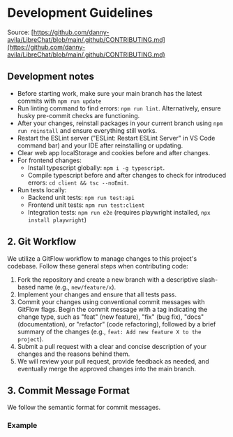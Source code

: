 # Development Guidelines

Source: [https://github.com/danny-avila/LibreChat/blob/main/.github/CONTRIBUTING.md](https://github.com/danny-avila/LibreChat/blob/main/.github/CONTRIBUTING.md)

## Development notes

- Before starting work, make sure your main branch has the latest commits with `npm run update`
- Run linting command to find errors: `npm run lint`. Alternatively, ensure husky pre-commit checks are functioning.
- After your changes, reinstall packages in your current branch using `npm run reinstall` and ensure everything still works.
- Restart the ESLint server ("ESLint: Restart ESLint Server" in VS Code command bar) and your IDE after reinstalling or updating.
- Clear web app localStorage and cookies before and after changes.
- For frontend changes:
  - Install typescript globally: `npm i -g typescript`.
  - Compile typescript before and after changes to check for introduced errors: `cd client && tsc --noEmit`.
- Run tests locally:
  - Backend unit tests: `npm run test:api`
  - Frontend unit tests: `npm run test:client`
  - Integration tests: `npm run e2e` (requires playwright installed, `npx install playwright`)

## 2. Git Workflow

We utilize a GitFlow workflow to manage changes to this project's codebase. Follow these general steps when contributing code:

1. Fork the repository and create a new branch with a descriptive slash-based name (e.g., `new/feature/x`).
2. Implement your changes and ensure that all tests pass.
3. Commit your changes using conventional commit messages with GitFlow flags. Begin the commit message with a tag indicating the change type, such as "feat" (new feature), "fix" (bug fix), "docs" (documentation), or "refactor" (code refactoring), followed by a brief summary of the changes (e.g., `feat: Add new feature X to the project`).
4. Submit a pull request with a clear and concise description of your changes and the reasons behind them.
5. We will review your pull request, provide feedback as needed, and eventually merge the approved changes into the main branch.

## 3. Commit Message Format

We follow the semantic format for commit messages.

### Example
